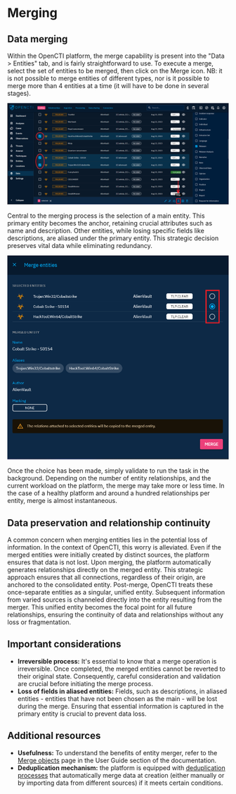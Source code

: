 # Merging

## Data merging

Within the OpenCTI platform, the merge capability is present into the "Data > Entities" tab, and is fairly straightforward to use. To execute a merge, select the set of entities to be merged, then click on the Merge icon. NB: it is not possible to merge entities of different types, nor is it possible to merge more than 4 entities at a time (it will have to be done in several stages).

![Merge_panel](assets/merge_panel.png)


Central to the merging process is the selection of a main entity. This primary entity becomes the anchor, retaining crucial attributes such as name and description. Other entities, while losing specific fields like descriptions, are aliased under the primary entity. This strategic decision preserves vital data while eliminating redundancy.

![Main_entity_selection](assets/main_entity_selection.png)

Once the choice has been made, simply validate to run the task in the background. Depending on the number of entity relationships, and the current workload on the platform, the merge may take more or less time. In the case of a healthy platform and around a hundred relationships per entity, merge is almost instantaneous.


## Data preservation and relationship continuity

A common concern when merging entities lies in the potential loss of information. In the context of OpenCTI, this worry is alleviated. Even if the merged entities were initially created by distinct sources, the platform ensures that data is not lost. Upon merging, the platform automatically generates relationships directly on the merged entity. This strategic approach ensures that all connections, regardless of their origin, are anchored to the consolidated entity. Post-merge, OpenCTI treats these once-separate entities as a singular, unified entity. Subsequent information from varied sources is channeled directly into the entity resulting from the merger. This unified entity becomes the focal point for all future relationships, ensuring the continuity of data and relationships without any loss or fragmentation.


## Important considerations

- **Irreversible process:** It's essential to know that a merge operation is irreversible. Once completed, the merged entities cannot be reverted to their original state. Consequently, careful consideration and validation are crucial before initiating the merge process.
- **Loss of fields in aliased entities:** Fields, such as descriptions, in aliased entities - entities that have not been chosen as the main - will be lost during the merge. Ensuring that essential information is captured in the primary entity is crucial to prevent data loss.


## Additional resources

- **Usefulness:** To understand the benefits of entity merger, refer to the [Merge objects](../usage/merging.md) page in the User Guide section of the documentation.
- **Deduplication mechanism:** the platform is equipped with [deduplication processes](../usage/deduplication.md) that automatically merge data at creation (either manually or by importing data from different sources) if it meets certain conditions.